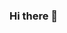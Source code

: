 ### Hi there 👋

<!--
**Jitenparmar/Jitenparmar** is a ✨ _special_ ✨ repository because its `README.md` (this file) appears on your GitHub profile.

Here are some ideas to get you started:

- 🔭 I’m currently working on SharePoint | Office 365 | Power Platform
- 🌱 I’m currently learning Graph API and React
- 👯 I’m looking to collaborate on SharePoint and Office 365
- 🤔 I’m looking for help with ...
- 💬 Ask me about ... SharePoint | Office 365 | Power Platform
- 📫 How to reach me: <a href="www.linkedin.com/in/jitenyparmar">Linkedin</a> | <a href="https://twitter.com/Jitenpa44241205"> Twitter </a> 
- 😄 Pronouns: ...
- ⚡ Fun fact: Don't take <code/> seriously.
-->
